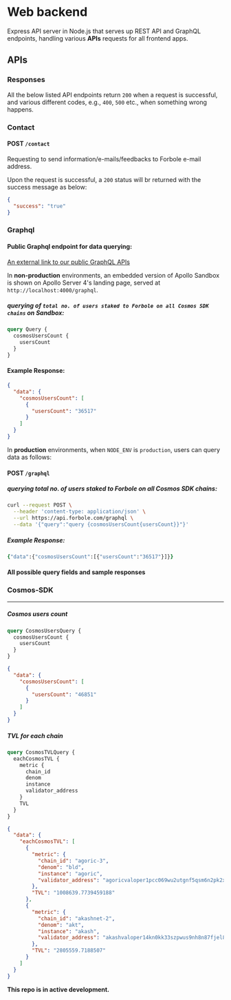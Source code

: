 # Web backend

Express API server in Node.js that serves up REST API and GraphQL endpoints, handling various **APIs** requests for all frontend apps.

## APIs

### Responses

All the below listed API endpoints return `200` when a request is successful, and various different codes, e.g., `400`, `500` etc., when something wrong happens.

### Contact

#### POST `/contact`

Requesting to send information/e-mails/feedbacks to Forbole e-mail address.

Upon the request is successful, a `200` status will br returned with the success message as below:

```json
{
  "success": "true"
}
```

### Graphql

#### Public Graphql endpoint for data querying:

[An external link to our public GraphQL APIs](https://api.forbole.com/graphql)

In **non-production** environments, an embedded version of Apollo Sandbox is shown on Apollo Server 4's landing page, served at `http://localhost:4000/graphql`.

##### querying of `total no. of users staked to Forbole on all Cosmos SDK chains` on Sandbox:

```graphql
query Query {
  cosmosUsersCount {
    usersCount
  }
}
```

#### Example Response:

```json
{
  "data": {
    "cosmosUsersCount": [
      {
        "usersCount": "36517"
      }
    ]
  }
}
```

In **production** environments, when `NODE_ENV` is `production`, users can query data as follows:

#### POST `/graphql`

##### querying total no. of users staked to Forbole on all Cosmos SDK chains:

```zsh
curl --request POST \
  --header 'content-type: application/json' \
  --url https://api.forbole.com/graphql \
  --data '{"query":"query {cosmosUsersCount{usersCount}}"}'
```

##### Example Response:

```zsh
{"data":{"cosmosUsersCount":[{"usersCount":"36517"}]}}
```

#### All possible query fields and sample responses

### Cosmos-SDK

---

##### Cosmos users count

```graphql
query CosmosUsersQuery {
  cosmosUsersCount {
    usersCount
  }
}
```

```json
{
  "data": {
    "cosmosUsersCount": [
      {
        "usersCount": "46851"
      }
    ]
  }
}
```

##### TVL for each chain

```graphql
query CosmosTVLQuery {
  eachCosmosTVL {
    metric {
      chain_id
      denom
      instance
      validator_address
    }
    TVL
  }
}
```

```json
{
  "data": {
    "eachCosmosTVL": [
      {
        "metric": {
          "chain_id": "agoric-3",
          "denom": "bld",
          "instance": "agoric",
          "validator_address": "agoricvaloper1pcc069wu2utgnf5qsm6n2pk2x8xt6cah954t4g"
        },
        "TVL": "1008639.7739459188"
      },
      {
        "metric": {
          "chain_id": "akashnet-2",
          "denom": "akt",
          "instance": "akash",
          "validator_address": "akashvaloper14kn0kk33szpwus9nh8n87fjel8djx0y0uzn073"
        },
        "TVL": "2805559.7188507"
      }
    ]
  }
}
```

**This repo is in active development.**
